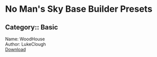# No Man's Sky Base Builder Presets  

## Category:: Basic

Name: WoodHouse  
Author: LukeClough  
[Download](https://raw.githubusercontent.com/charliebanks/nms-base-builder-presets/master/Basic/LukeClough_WoodHouse)  

